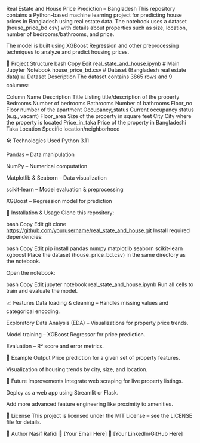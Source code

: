 Real Estate and House Price Prediction – Bangladesh
This repository contains a Python-based machine learning project for predicting house prices in Bangladesh using real estate data. The notebook uses a dataset (house_price_bd.csv) with details about properties such as size, location, number of bedrooms/bathrooms, and price.

The model is built using XGBoost Regression and other preprocessing techniques to analyze and predict housing prices.

📂 Project Structure
bash
Copy
Edit
real_state_and_house.ipynb  # Main Jupyter Notebook
house_price_bd.csv          # Dataset (Bangladesh real estate data)
📊 Dataset Description
The dataset contains 3865 rows and 9 columns:

Column Name	Description
Title	Listing title/description of the property
Bedrooms	Number of bedrooms
Bathrooms	Number of bathrooms
Floor_no	Floor number of the apartment
Occupancy_status	Current occupancy status (e.g., vacant)
Floor_area	Size of the property in square feet
City	City where the property is located
Price_in_taka	Price of the property in Bangladeshi Taka
Location	Specific location/neighborhood

🛠️ Technologies Used
Python 3.11

Pandas – Data manipulation

NumPy – Numerical computation

Matplotlib & Seaborn – Data visualization

scikit-learn – Model evaluation & preprocessing

XGBoost – Regression model for prediction

🚀 Installation & Usage
Clone this repository:

bash
Copy
Edit
git clone https://github.com/yourusername/real_state_and_house.git
Install required dependencies:

bash
Copy
Edit
pip install pandas numpy matplotlib seaborn scikit-learn xgboost
Place the dataset (house_price_bd.csv) in the same directory as the notebook.

Open the notebook:

bash
Copy
Edit
jupyter notebook real_state_and_house.ipynb
Run all cells to train and evaluate the model.

📈 Features
Data loading & cleaning – Handles missing values and categorical encoding.

Exploratory Data Analysis (EDA) – Visualizations for property price trends.

Model training – XGBoost Regressor for price prediction.

Evaluation – R² score and error metrics.

📌 Example Output
Price prediction for a given set of property features.

Visualization of housing trends by city, size, and location.

🔮 Future Improvements
Integrate web scraping for live property listings.

Deploy as a web app using Streamlit or Flask.

Add more advanced feature engineering like proximity to amenities.

📜 License
This project is licensed under the MIT License – see the LICENSE file for details.

👤 Author
Nasif Rafidi
📧 [Your Email Here]
🔗 [Your LinkedIn/GitHub Here]

